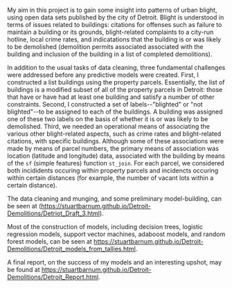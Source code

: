 My aim in this project is to gain some insight into patterns of urban blight, using open data sets published by the city of Detroit. Blight is understood in terms of issues related to buildings: citations for offenses such as failure to maintain a building or its grounds, blight-related complaints to a city-run hotline, local crime rates, and indicatations that the building is or was likely to be demolished (demolition permits associated associated with the building and inclusion of the building in a list of completed demolitions).

In addition to the usual tasks of data cleaning, three fundamental challenges were addressed before any predictive models were created. First, I constructed a list buildings using the property parcels. Essentially, the list of buildings is a modified subset of all of the property parcels in Detroit: those that have or have had at least one building and satisfy a number of other constraints. Second, I constructed a set of labels--"blighted" or "not blighted"--to be assigned to each of the buildings. A building was assigned one of these two labels on the basis of whether it is or was likely to be demolished. Third, we needed an operational means of associating the various other blight-related aspects, such as crime rates and blight-related citations, with specific buildings. Although some of these associations were made by means of parcel numbers, the primary means of association was location (latitude and longitude) data, associated with the building by means of the `sf` (simple features) function `st_join`. For each parcel, we considered both incididents occuring within property parcels and incidencts occuring within certain distances (for example, the number of vacant lots within a certain distance).

The data cleaning and munging, and some preliminary model-building, can be seen at 
(https://stuartbarnum.github.io/Detroit-Demolitions/Detriot_Draft_3.html).

Most of the construction of models, including decision trees, logistic regression models, support vector machines, adaboost models, and random forest models, can be seen at https://stuartbarnum.github.io/Detroit-Demolitions/Detroit_models_from_tallies.html.

A final report, on the success of my models and an interesting upshot, may be found at https://stuartbarnum.github.io/Detroit-Demolitions/Detroit_Report.html.
